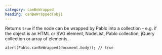 ```yaml
--- 
category: canBeWrapped
heading: canBeWrapped(obj)
---
```


Returns `true` if the node can be wrapped by Pablo into a collection - e.g. if the object is an HTML or SVG element, NodeList, Pablo collection, jQuery collection or array of elements.

    alert(Pablo.canBeWrapped(document.body)); // true
